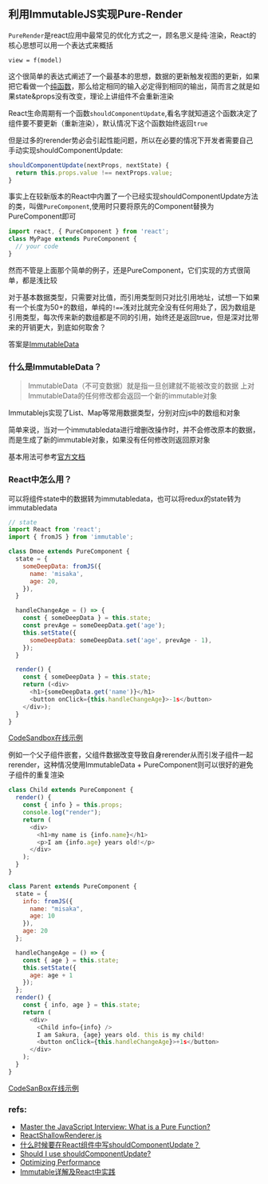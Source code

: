 ## 利用ImmutableJS实现Pure-Render
`PureRender`是react应用中最常见的优化方式之一，顾名思义是纯·渲染，React的核心思想可以用一个表达式来概括

`view = f(model)`

这个很简单的表达式阐述了一个最基本的思想，数据的更新触发视图的更新，如果把它看做一个[纯函数](https://medium.com/javascript-scene/master-the-javascript-interview-what-is-a-pure-function-d1c076bec976)，那么给定相同的输入必定得到相同的输出，简而言之就是如果state&props没有改变，理论上讲组件不会重新渲染

React生命周期有一个函数`shouldComponentUpdate`,看名字就知道这个函数决定了组件要不要更新（重新渲染），默认情况下这个函数始终返回`true`

但是过多的rerender势必会引起性能问题，所以在必要的情况下开发者需要自己手动实现shouldComponentUpdate:
```javascript
shouldComponentUpdate(nextProps, nextState) {
  return this.props.value !== nextProps.value;
}
```
事实上在较新版本的React中内置了一个已经实现shouldComponentUpdate方法的类，叫做`PureComponent`,使用时只要将原先的Component替换为PureComponent即可
```javascript
import react, { PureComponent } from 'react';
class MyPage extends PureComponent {
  // your code
}
```
然而不管是上面那个简单的例子，还是PureComponent，它们实现的方式很简单，都是浅比较

对于基本数据类型，只需要对比值，而引用类型则只对比引用地址，试想一下如果有一个长度为50+的数组，单纯的`!==`浅对比就完全没有任何用处了，因为数组是引用类型，每次传来新的数组都是不同的引用，始终还是返回true，但是深对比带来的开销更大，到底如何取舍？

答案是[ImmutableData](https://github.com/facebook/immutable-js)
### 什么是ImmutableData？
> ImmutableData（不可变数据）就是指一旦创建就不能被改变的数据
上对ImmutableData的任何修改都会返回一个新的immutable对象

Immutablejs实现了List、Map等常用数据类型，分别对应js中的数组和对象

简单来说，当对一个immutabledata进行增删改操作时，并不会修改原本的数据，而是生成了新的immutable对象，如果没有任何修改则返回原对象

基本用法可参考[官方文档](http://facebook.github.io/immutable-js/)
### React中怎么用？
可以将组件state中的数据转为immutabledata，也可以将redux的state转为immutabledata
```javascript
// state
import React from 'react';
import { fromJS } from 'immutable';

class Dmoe extends PureComponent {
  state = {
    someDeepData: fromJS({
      name: 'misaka',
      age: 20,
    }),
  }

  handleChangeAge = () => {
    const { someDeepData } = this.state;
    const prevAge = someDeepData.get('age');
    this.setState({
      someDeepData: someDeepData.set('age', prevAge - 1),
    });
  }

  render() {
    const { someDeepData } = this.state;
    return (<div>
      <h1>{someDeepData.get('name')}</h1>
      <button onClick={this.handleChangeAge}>-1s</button>
    </div>);
  }
}
```
[CodeSandbox在线示例](https://codesandbox.io/s/3rq3orqom6)

例如一个父子组件嵌套，父组件数据改变导致自身rerender从而引发子组件一起rerender，这种情况使用ImmutableData + PureComponent则可以很好的避免子组件的重复渲染
```javascript
class Child extends PureComponent {
  render() {
    const { info } = this.props;
    console.log("render");
    return (
      <div>
        <h1>my name is {info.name}</h1>
        <p>I am {info.age} years old!</p>
      </div>
    );
  }
}

class Parent extends PureComponent {
  state = {
    info: fromJS({
      name: "misaka",
      age: 10
    }),
    age: 20
  };

  handleChangeAge = () => {
    const { age } = this.state;
    this.setState({
      age: age + 1
    });
  };
  render() {
    const { info, age } = this.state;
    return (
      <div>
        <Child info={info} />
        I am Sakura, {age} years old. this is my child!
        <button onClick={this.handleChangeAge}>+1s</button>
      </div>
    );
  }
}

```

[CodeSanBox在线示例](https://codesandbox.io/s/n9z3z2k0op)

### refs:
* [Master the JavaScript Interview: What is a Pure Function?](https://medium.com/javascript-scene/master-the-javascript-interview-what-is-a-pure-function-d1c076bec976)
* [ReactShallowRenderer.js](https://github.com/facebook/react/blob/2a1b1f3094e524338b3eb3de51b23921576f02f5/packages/react-test-renderer/src/ReactShallowRenderer.js#L170)
* [什么时候要在React组件中写shouldComponentUpdate？](http://www.infoq.com/cn/news/2016/07/react-shouldComponentUpdate)
* [Should I use shouldComponentUpdate?](http://jamesknelson.com/should-i-use-shouldcomponentupdate/)
* [Optimizing Performance](https://reactjs.org/docs/optimizing-performance.html)
* [Immutable详解及React中实践](https://github.com/camsong/blog/issues/3)
